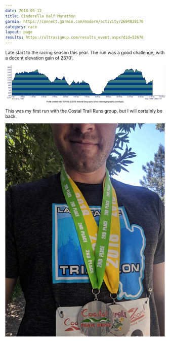 ```yaml
---
date: 2018-05-12
title: Cinderella Half Marathon
garmin: https://connect.garmin.com/modern/activity/2694028170
category: race
layout: page
results: https://ultrasignup.com/results_event.aspx?did=52678
---
```


Late start to the racing season this year. The run was a good challenge, with a decent elevation gain of 2370'.

![](elevation-profile.jpg)

This was my first run with the Costal Trail Runs group, but I will certainly be back.

![](me.jpg)